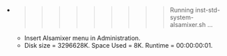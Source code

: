 * >>>>>>>>> Running inst-std-system-alsamixer.sh ...
  * Insert Alsamixer menu in Administration.
  * Disk size = 3296628K. Space Used = 8K. Runtime = 00:00:00:01.
